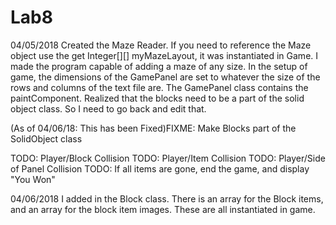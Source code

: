# Lab8

04/05/2018
  Created the Maze Reader. If you need to reference the Maze object use the get Integer[][] myMazeLayout, it was instantiated in Game.
  I made the program capable of adding a maze of any size. In the setup of game, the dimensions of the GamePanel are set to whatever the size of the rows and columns of the text file are.
  The GamePanel class contains the paintComponent.
  Realized that the blocks need to be a part of the solid object class. So I need to go back and edit that.
  
  (As of 04/06/18: This has been Fixed)FIXME: Make Blocks part of the SolidObject class
  
  TODO: Player/Block Collision
  TODO: Player/Item Collision
  TODO: Player/Side of Panel Collision
  TODO: If all items are gone, end the game, and display "You Won"
  
  04/06/2018
  I added in the Block class. There is an array for the Block items, and an array for the block item images. These are all instantiated in game.
  
  
